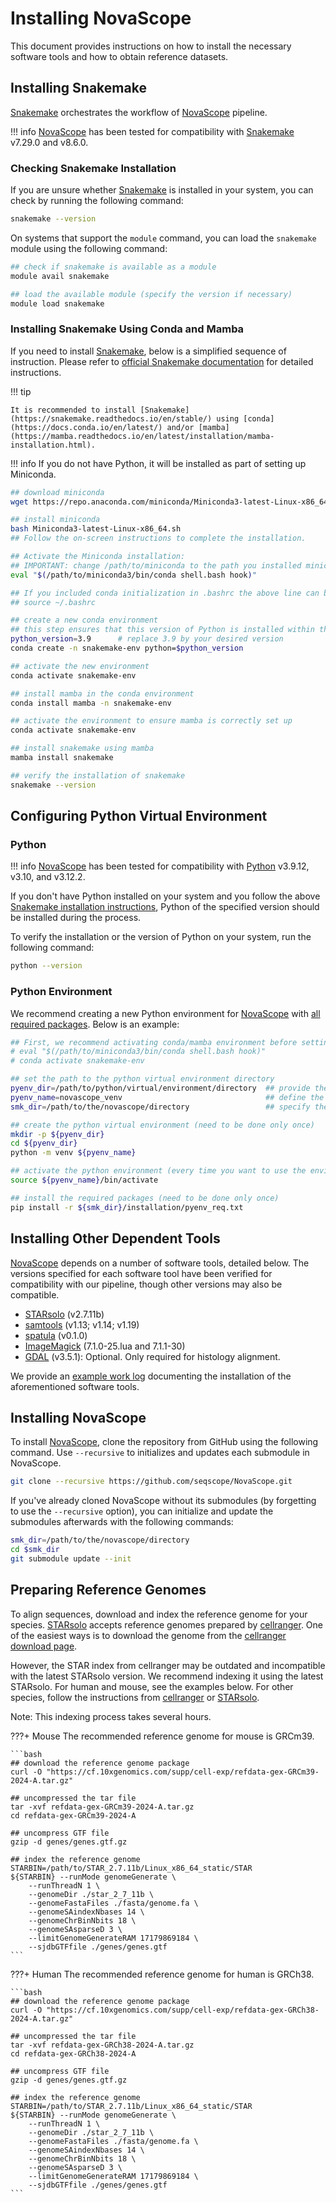 # Installing NovaScope

This document provides instructions on how to install the necessary software tools and how to obtain reference datasets.

## Installing Snakemake

[Snakemake](https://snakemake.readthedocs.io/en/stable/) orchestrates the workflow of [NovaScope](../index.md) pipeline.

!!! info
	[NovaScope](../index.md) has been tested for compatibility with [Snakemake](https://snakemake.readthedocs.io/en/stable/) v7.29.0 and v8.6.0.


### Checking Snakemake Installation

If you are unsure whether [Snakemake](https://snakemake.readthedocs.io/en/stable/) is installed in your system, you can check by running the following command:

```sh
snakemake --version
```

On systems that support the `module` command, you can load the `snakemake` module using the following command:

```sh
## check if snakemake is available as a module
module avail snakemake

## load the available module (specify the version if necessary)
module load snakemake
``` 

### Installing Snakemake Using Conda and Mamba

If you need to install [Snakemake](https://snakemake.readthedocs.io/en/stable/), below is a simplified sequence of instruction. Please refer to [official Snakemake documentation](https://snakemake.readthedocs.io/en/stable/basic_usage/installation.html) for detailed instructions.

!!! tip

	It is recommended to install [Snakemake](https://snakemake.readthedocs.io/en/stable/) using [conda](https://docs.conda.io/en/latest/) and/or [mamba](https://mamba.readthedocs.io/en/latest/installation/mamba-installation.html). 

!!! info
	If you do not have Python, it will be installed as part of setting up Miniconda.

```sh
## download miniconda
wget https://repo.anaconda.com/miniconda/Miniconda3-latest-Linux-x86_64.sh

## install miniconda
bash Miniconda3-latest-Linux-x86_64.sh
## Follow the on-screen instructions to complete the installation. 

## Activate the Miniconda installation:
## IMPORTANT: change /path/to/miniconda to the path you installed miniconda
eval "$(/path/to/miniconda3/bin/conda shell.bash hook)"

## If you included conda initialization in .bashrc the above line can be replaced with
## source ~/.bashrc

## create a new conda environment
## this step ensures that this version of Python is installed within the environment if it isn't already available
python_version=3.9		# replace 3.9 by your desired version
conda create -n snakemake-env python=$python_version

## activate the new environment
conda activate snakemake-env

## install mamba in the conda environment
conda install mamba -n snakemake-env

## activate the environment to ensure mamba is correctly set up
conda activate snakemake-env

## install snakemake using mamba
mamba install snakemake

## verify the installation of snakemake
snakemake --version
```

## Configuring Python Virtual Environment
### Python 

!!! info
	[NovaScope](../index.md) has been tested for compatibility with [Python](https://www.python.org/) v3.9.12, v3.10, and v3.12.2.

If you don't have Python installed on your system and you follow the above [Snakemake installation instructions](#installing-snakemake-using-conda-and-mamba), Python of the specified version should be installed during the process.

To verify the installation or the version of Python on your system, run the following command:

```bash
python --version
```

### Python Environment

We recommend creating a new Python environment for [NovaScope](../index.md) with [all required packages](https://github.com/seqscope/NovaScope/blob/main/installation/pyenv_req.txt). Below is an example:

```bash
## First, we recommend activating conda/mamba environment before setting up venv, using:
# eval "$(/path/to/miniconda3/bin/conda shell.bash hook)"
# conda activate snakemake-env

## set the path to the python virtual environment directory
pyenv_dir=/path/to/python/virtual/environment/directory  ## provide the path of venv
pyenv_name=novascope_venv							     ## define the name of python environment 
smk_dir=/path/to/the/novascope/directory				 ## specify the path to novascope repository

## create the python virtual environment (need to be done only once)
mkdir -p ${pyenv_dir}
cd ${pyenv_dir}
python -m venv ${pyenv_name}

## activate the python environment (every time you want to use the environment)
source ${pyenv_name}/bin/activate

## install the required packages (need to be done only once)
pip install -r ${smk_dir}/installation/pyenv_req.txt
```

## Installing Other Dependent Tools

[NovaScope](../index.md) depends on a number of software tools, detailed below. The versions specified for each software tool have been verified for compatibility with our pipeline, though other versions may also be compatible.

* [STARsolo](https://github.com/alexdobin/STAR) (v2.7.11b)
* [samtools](https://www.htslib.org/) (v1.13; v1.14; v1.19)
* [spatula](https://seqscope.github.io/spatula/) (v0.1.0)
* [ImageMagick](https://imagemagick.org/) (7.1.0-25.lua and 7.1.1-30)
* [GDAL](https://gdal.org/) (v3.5.1): Optional. Only required for histology alignment.

We provide an [example work log](https://github.com/seqscope/NovaScope/blob/main/installation/requirement_install_log.md) documenting the installation of the aforementioned software tools.

## Installing NovaScope

To install [NovaScope](../index.md), clone the repository from GitHub using the following command. Use `--recursive` to initializes and updates each submodule in NovaScope.

```bash
git clone --recursive https://github.com/seqscope/NovaScope.git 
```

If you've already cloned NovaScope without its submodules (by forgetting to use the `--recursive` option), you can initialize and update the submodules afterwards with the following commands:

```bash
smk_dir=/path/to/the/novascope/directory
cd $smk_dir
git submodule update --init
```

## Preparing Reference Genomes

To align sequences, download and index the reference genome for your species. [STARsolo](https://github.com/alexdobin/STAR) accepts reference genomes prepared by [cellranger](https://www.10xgenomics.com/support/software/cell-ranger). One of the easiest ways is to download the genome from the [cellranger download page](https://www.10xgenomics.com/support/software/cell-ranger/downloads).

However, the STAR index from cellranger may be outdated and incompatible with the latest STARsolo version. We recommend indexing it using the latest STARsolo. For human and mouse, see the examples below. For other species, follow the instructions from [cellranger](https://www.10xgenomics.com/support/software/cell-ranger/downloads) or [STARsolo](https://github.com/alexdobin/STAR).

Note: This indexing process takes several hours.

???+ Mouse
	The recommended reference genome for mouse is GRCm39.

	```bash
	## download the reference genome package
	curl -O "https://cf.10xgenomics.com/supp/cell-exp/refdata-gex-GRCm39-2024-A.tar.gz"

	## uncompressed the tar file
	tar -xvf refdata-gex-GRCm39-2024-A.tar.gz
	cd refdata-gex-GRCm39-2024-A

	## uncompress GTF file
	gzip -d genes/genes.gtf.gz

	## index the reference genome
	STARBIN=/path/to/STAR_2.7.11b/Linux_x86_64_static/STAR
	${STARBIN} --runMode genomeGenerate \
		--runThreadN 1 \
		--genomeDir ./star_2_7_11b \
		--genomeFastaFiles ./fasta/genome.fa \
		--genomeSAindexNbases 14 \
		--genomeChrBinNbits 18 \
		--genomeSAsparseD 3 \
		--limitGenomeGenerateRAM 17179869184 \
		--sjdbGTFfile ./genes/genes.gtf
	```

???+ Human
	The recommended reference genome for human is GRCh38.

	```bash
	## download the reference genome package
	curl -O "https://cf.10xgenomics.com/supp/cell-exp/refdata-gex-GRCh38-2024-A.tar.gz"

	## uncompressed the tar file
	tar -xvf refdata-gex-GRCh38-2024-A.tar.gz
	cd refdata-gex-GRCh38-2024-A

	## uncompress GTF file
	gzip -d genes/genes.gtf.gz

	## index the reference genome
	STARBIN=/path/to/STAR_2.7.11b/Linux_x86_64_static/STAR
	${STARBIN} --runMode genomeGenerate \
		--runThreadN 1 \
		--genomeDir ./star_2_7_11b \
		--genomeFastaFiles ./fasta/genome.fa \
		--genomeSAindexNbases 14 \
		--genomeChrBinNbits 18 \
		--genomeSAsparseD 3 \
		--limitGenomeGenerateRAM 17179869184 \
		--sjdbGTFfile ./genes/genes.gtf
	```
